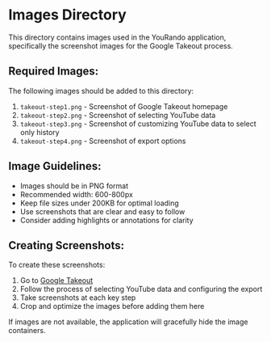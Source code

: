 # Images Directory

This directory contains images used in the YouRando application, specifically the screenshot images for the Google Takeout process.

## Required Images:

The following images should be added to this directory:

1. `takeout-step1.png` - Screenshot of Google Takeout homepage
2. `takeout-step2.png` - Screenshot of selecting YouTube data
3. `takeout-step3.png` - Screenshot of customizing YouTube data to select only history
4. `takeout-step4.png` - Screenshot of export options

## Image Guidelines:

- Images should be in PNG format
- Recommended width: 600-800px
- Keep file sizes under 200KB for optimal loading
- Use screenshots that are clear and easy to follow
- Consider adding highlights or annotations for clarity

## Creating Screenshots:

To create these screenshots:
1. Go to [Google Takeout](https://takeout.google.com/)
2. Follow the process of selecting YouTube data and configuring the export
3. Take screenshots at each key step
4. Crop and optimize the images before adding them here

If images are not available, the application will gracefully hide the image containers. 